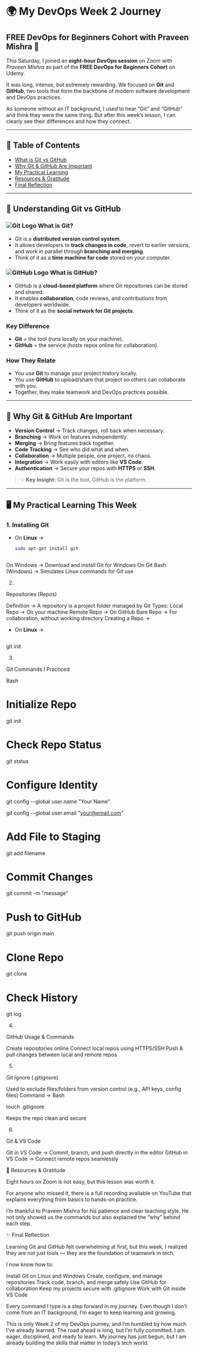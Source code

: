 # 🌍 My DevOps Week 2 Journey  
## FREE DevOps for Beginners Cohort with Praveen Mishra 🚀  

This Saturday, I joined an **eight-hour DevOps session** on Zoom with *Praveen Mishra* as part of the **FREE DevOps for Beginners Cohort** on Udemy.  

It was long, intense, but extremely rewarding. We focused on **Git** and **GitHub**, two tools that form the backbone of modern software development and DevOps practices.  

As someone without an IT background, I used to hear “Git” and “GitHub” and think they were the same thing. But after this week’s lesson, I can clearly see their differences and how they connect.  

---

## 📖 Table of Contents
- [What is Git vs GitHub](#-understanding-git-vs-github)  
- [Why Git & GitHub Are Important](#-why-git--github-are-important)  
- [My Practical Learning](#-my-practical-learning-this-week)  
- [Resources & Gratitude](#-resources--gratitude)  
- [Final Reflection](#-final-reflection)  

---

## 🔑 Understanding Git vs GitHub  

### ![Git Logo](https://git-scm.com/images/logos/downloads/Git-Icon-1788C.png) **What is Git?**  
- Git is a **distributed version control system**.  
- It allows developers to **track changes in code**, revert to earlier versions, and work in parallel through **branching and merging**.  
- Think of it as a **time machine for code** stored on your computer.  

### ![GitHub Logo](https://github.githubassets.com/images/modules/logos_page/GitHub-Mark.png) **What is GitHub?**  
- GitHub is a **cloud-based platform** where Git repositories can be stored and shared.  
- It enables **collaboration**, code reviews, and contributions from developers worldwide.  
- Think of it as the **social network for Git projects**.  

### **Key Difference**  
- **Git** = the tool (runs locally on your machine).  
- **GitHub** = the service (hosts repos online for collaboration).  

### **How They Relate**  
- You use **Git** to manage your project history locally.  
- You use **GitHub** to upload/share that project so others can collaborate with you.  
- Together, they make teamwork and DevOps practices possible.  

---

## 🌟 Why Git & GitHub Are Important  
- **Version Control** → Track changes, roll back when necessary.  
- **Branching** → Work on features independently.  
- **Merging** → Bring features back together.  
- **Code Tracking** → See who did what and when.  
- **Collaboration** → Multiple people, one project, no chaos.  
- **Integration** → Work easily with editors like **VS Code**.  
- **Authentication** → Secure your repos with **HTTPS** or **SSH**.  

> 💡 **Key Insight:** Git is the tool, GitHub is the platform.  

---

## 🖥️ My Practical Learning This Week  

### 1. **Installing Git**  
- On **Linux** →  
  ```bash
  sudo apt-get install git



On Windows → Download and install Git for Windows
On Git Bash (Windows) → Simulates Linux commands for Git use


2. 

Repositories (Repos)


Definition → A repository is a project folder managed by Git
Types:
Local Repo → On your machine
Remote Repo → On GitHub
Bare Repo → For collaboration, without working directory
Creating a Repo →

- On **Linux** →  
  ```bash

git init

3. 

Git Commands I Practiced

Bash

# Initialize Repo

git init  



# Check Repo Status

git status  



# Configure Identity

git config --global user.name "Your Name"

git config --global user.email "your@email.com"  



# Add File to Staging

git add filename  



# Commit Changes

git commit -m "message"  



# Push to GitHub

git push origin main  



# Clone Repo

git clone <URL>  



# Check History

git log

4. 

GitHub Usage & Commands


Create repositories online
Connect local repos using HTTPS/SSH
Push & pull changes between local and remote repos


5. 

Git Ignore (.gitignore)


Used to exclude files/folders from version control (e.g., API keys, config files)
Command →
Bash

touch .gitignore

Keeps the repo clean and secure

6. 

Git & VS Code





Git in VS Code → Commit, branch, and push directly in the editor
GitHub in VS Code → Connect remote repos seamlessly


🎥 Resources & Gratitude


Eight hours on Zoom is not easy, but this lesson was worth it.



For anyone who missed it, there is a full recording available on YouTube that explains everything from basics to hands-on practice.

I’m thankful to Praveen Mishra for his patience and clear teaching style. He not only showed us the commands but also explained the “why” behind each step.



✨ Final Reflection

Learning Git and GitHub felt overwhelming at first, but this week, I realized they are not just tools — they are the foundation of teamwork in tech.

I now know how to:


Install Git on Linux and Windows
Create, configure, and manage repositories
Track code, branch, and merge safely
Use GitHub for collaboration
Keep my projects secure with .gitignore
Work with Git inside VS Code


Every command I type is a step forward in my journey. Even though I don’t come from an IT background, I’m eager to keep learning and growing.


This is only Week 2 of my DevOps journey, and I’m humbled by how much I’ve already learned. The road ahead is long, but I’m fully committed.  I am eager, disciplined, and ready to learn. My journey has just begun, but I am already building the skills that matter in today’s tech world.
